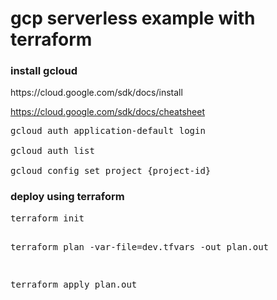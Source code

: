 # gcp serverless example with terraform

<h3>install gcloud</h3>
https://cloud.google.com/sdk/docs/install

https://cloud.google.com/sdk/docs/cheatsheet

<pre>
gcloud auth application-default login

gcloud auth list

gcloud config set project {project-id}
</pre>

<h3>deploy using terraform</h3>
<pre>
terraform init

terraform plan -var-file=dev.tfvars -out plan.out

terraform apply plan.out 
</pre>